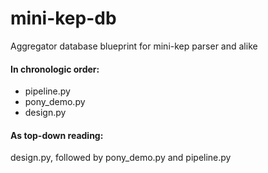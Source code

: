 # mini-kep-db
Aggregator database blueprint for mini-kep parser and alike 

#### In chronologic order:

- pipeline.py	
- pony_demo.py
- design.py

#### As top-down reading:

design.py, followed by pony_demo.py and pipeline.py	
